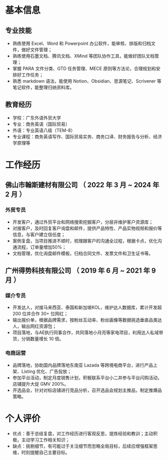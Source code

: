 # 基本信息

## 专业技能

- 熟练使用 Excel、Word 和 Powerpoint 办公软件，能审核、排版和归档文件，做好文件管理；
- 熟练使用石墨文档、腾讯文档、XMind 等团队协作工具，能做好团队文档管理；
- 掌握 PARA 文件分类、GTD 任务管理、MECE 原则等方法论，合理规划和安排好工作任务；
- 熟悉 markdown 语法，能使用 Notion、Obsidian、思源笔记、Scrivener 等笔记软件，能整理归纳资料库。

## 教育经历

- 学校：广东外语外贸大学
- 专业：商务英语（国际贸易）
- 外语：专业英语八级（TEM-8）
- 专业课程：商务英语写作、国际贸易实务、商务口译、财务报告与分析、经济学原理等

# 工作经历

## 佛山市翰斯建材有限公司 （ 2022 年 3 月 ~ 2024 年 2 月 ）

### 外贸专员

- 开发客户，通过外贸平台和网络搜索挖掘客户，分层并维护客户资源库；
- 对接客户，及时回复客户询盘和邮件，提供产品特性、产品实物视频和报价等信息，与客户建立信任度；
- 案例复盘，当项目推进不顺时，梳理跟客户的沟通全过程，根据卡点，优化沟通流程，订单量增加50%；
- 文档管理，优化询盘邮件模板，归档合同文件、发票文件和卫生证书等。

## 广州得势科技有限公司 （ 2019 年 6 月 ~ 2021 年 9 月 ）

### 媒介专员

- 开发达人，对接马来西亚、泰国和新加坡KOL，维护达人数据库，累计开发超 200 位并合作 30+ 位网红；
- 输出报价单，根据品牌需求，按粉丝互动率、粉丝画像等数据挑选垂直品类达人，输出网红资源包；
- 项目落地，与AE执行同事合作，共同落地小月亮等家电项目，利用达人私域带货，分销数量增长 10 倍。

### 电商运营

- 品牌落地，协助国内品牌落地东南亚 Lazada 等跨境电商平台，进行产品上架、Listing 优化、广告投放；
- 参加平台活动，制定月度销售计划，积极联系平台小二并参与平台闪购活动，店铺提升大促 GMV 200%。
- 开选品会，针对对标店铺进行竞品分析，召开选品会规划主推品，制定推爆品策略。

# 个人评价

- 优点：善于总结复盘，对工作经历进行客观反思，提炼经验和教训；主动积极，主动学习工作相关知识；
- 缺点：挑剔细节，有可能过于关注细节而忽略全局目标，后续应增强框架思维，时刻提醒自己主要目标。
